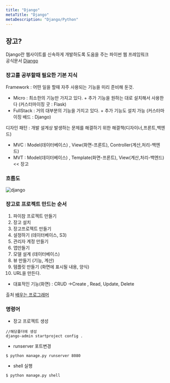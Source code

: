 ```yaml
---
title: "Django"
metaTitle: "Django"
metaDescription: "Django/Python"
---
```


## 장고? 
Django란 웹사이트를 신속하게 개발하도록 도움을 주는 파이썬 웹 프레임워크  
공식문서 [Django](https://docs.djangoproject.com/ko/3.1/intro/)  

### 장고를 공부할때 필요한 기본 지식
Framework : 어떤 일을 할때 자주 사용되는 기능을 미리 준비해 둔것.
- Micro : 최소한의 기능만 가지고 있다. + 추가 기능을 원하는 대로 설치해서 사용한다 (커스터마이징 굿 : Flask)
- FullStack : 거의 대부분의 기능을 가지고 있다. + 추가 기능도 설치 가능 (커스터마이징 배드 : Django)

디자인 패턴 : 개발 설계상 발생하는 문제를 해결하기 위한 해결책(디자이너,프론트,백엔드)
- MVC : Model(데이터베이스) , View(화면-프론트), Controller(계산,처리-백엔드)
- MVT : Model(데이터베이스) , Template(화면-프론트), View(계산,처리-백엔드) << 장고

### 흐름도

![django](https://laziness.xyz/images/django-cycle.jpg)

### 장고로 프로젝트 만드는 순서
1. 파이참 프로젝트 만들기
2. 장고 설치
3. 장고프로젝트 만들기
4. 설정하기 (데이터베이스, S3)
5. 관리자 계정 만들기
7. 앱만들기
8. 모델 설계 (데이터베이스)
9. 뷰 만들기 (기능, 계산)
10. 템플릿 만들기 (화면에 표시될 내용, 양식)
11. URL을 만든다.
- 대표적인 기능(화면) : CRUD ->Create , Read, Update, Delete

출처 [배우는 프로그래머](https://youtu.be/Nv_9uZ4ld9U)  

### 명령어 
- 장고 프로젝트 생성  
```
//해당폴더에 생성
django-admin startproject config .
```

- runserver 포트변경 
```
$ python manage.py runserver 8080
```

- shell 실행
```
$ python manage.py shell
```